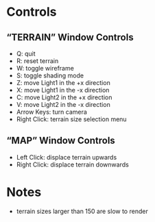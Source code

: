 Controls
========

“TERRAIN” Window Controls
------------

* Q: quit
* R: reset terrain
* W: toggle wireframe
* S: toggle shading mode
* Z: move Light1 in the +x direction
* X: move Light1 in the -x direction
* C: move Light2 in the +x direction
* V: move Light2 in the -x direction
* Arrow Keys: turn camera
* Right Click: terrain size selection menu

“MAP” Window Controls
------------------
* Left Click: displace terrain upwards
* Right Click: displace terrain downwards


Notes
============

* terrain sizes larger than 150 are slow to render
